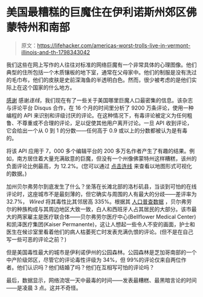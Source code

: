 # 美国最糟糕的巨魔住在伊利诺斯州郊区佛蒙特州和南部

> 原文：<https://lifehacker.com/americas-worst-trolls-live-in-vermont-illinois-and-th-1798343042>

我们这些在网上写作的人往往对标准的网络巨魔有一个非常具体的心理图像。他们典型的住所包括一个木质镶板的地下室，通常在父母家中。他们的制服是没有洗过的毛巾布，他们的皮肤是史前深海鱼的半透明白色。然而，很少被考虑的是他们实际上在这个国家的什么地方。



[感谢](https://www.wired.com/2017/08/internet-troll-map/) 感谢*连线*，我们现在有了一些关于美国哪里巨魔人口最密集的信息。该杂志与评论平台 Disqus 合作，在 16 个月的时间里分析了 9200 万条评论，使用一种编程的 API 来识别和评级讨厌的评论。在这种情况下，有毒评论被定义为任何粗鲁、不尊重或不合理的评论，足以促使其他用户离开讨论。一旦 API 收到评论，它会给出一个从 0 到 1 的分数——任何高于 0.9 或以上的分数都被认为是有毒的。

将该 API 应用于 7，000 多个编辑平台的 200 多万名作者产生了有趣的结果。例如，南方居住着大量充满敌意的巨魔，但没有一个州像佛蒙特州这样糟糕，该州的负面评论比例最高，为 12.2%。(您可以通过 [点击连线](https://www.wired.com/2017/08/internet-troll-map/) 来查看以地图形式可视化的数据。)

加州贝尔弗劳尔到底发生了什么？坐落在长滩北部的洛杉矶县，当谈到可怕的在线评论时，这座城市不是最刻薄的，但它确实与周围的人有最大的分歧——差评率为 32.7%， *Wired* 将其毒性比其邻居高 335%。根据其 [人口普查数据](https://www.census.gov/quickfacts/fact/table/bellflowercitycalifornia/PST045216) ，贝尔弗劳尔的种族构成与其周边地区大致一致，白人和西班牙人占其居民的大部分。该市最大的两家雇主是医疗联合体——贝尔弗劳尔医疗中心(Bellflower Medical Center)和凯泽医疗集团(Kaiser Permanente)，这让人想起一些令人不安的画面，护士和医生在候诊室里看着他们的病人枯萎死亡时发表充满仇恨的评论。(但不是在自己写一些可恶的评论之前？)

但是美国毒性最大的城市是伊利诺伊州的公园森林。公园森林是芝加哥南部的一个中产阶级郊区，尽管它的评论毒性评级为 34%，但 99%的评论仅来自两位作者。他们认识吗？他们结婚了吗？他们在互相写可怕的评论吗？

最后，数据显示，网络流氓一天中最毒的时间——发表最糟糕、最黑暗言论的时间——是凌晨 3 点。这并不奇怪。